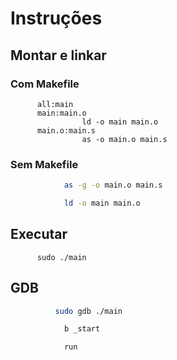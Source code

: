 # Instruções


## Montar e linkar

### Com Makefile

          all:main
          main:main.o
                    ld -o main main.o
          main.o:main.s
                    as -o main.o main.s

          
### Sem Makefile
```sh
            as -g -o main.o main.s
```
          
```sh
            ld -o main main.o
```

## Executar
          sudo ./main
          
## GDB
```sh
          sudo gdb ./main
```
          
```sh
            b _start
```
```sh
            run
```
